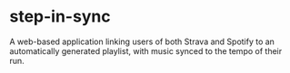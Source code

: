 # step-in-sync
A web-based application linking users of both Strava and Spotify to an automatically generated playlist, with music synced to the tempo of their run.
